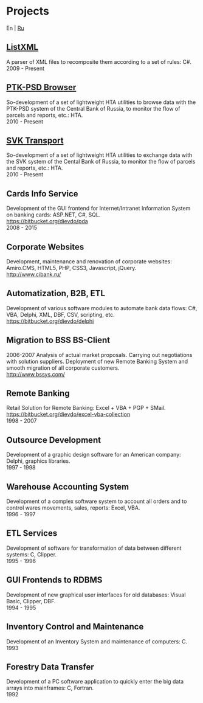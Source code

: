 ﻿Projects
========

En | [Ru](/ru/resume "Russian language (по-русски)")

[ListXML](http://diev.github.io/ListXML/)
-----
A parser of XML files to recomposite them according to a set of rules: C#.  
2009 - Present

[PTK-PSD Browser](http://diev.github.io/PTK-PSD-Browser/)
-----
So-development of a set of lightweight HTA utilities to browse data with the 
PTK-PSD system of the Central Bank of Russia, to monitor the flow of parcels 
and reports, etc.: HTA.  
2010 - Present

[SVK Transport](http://diev.github.io/SVK-Transport/)
-----
So-development of a set of lightweight HTA utilities to exchange data with 
the SVK system of the Cental Bank of Russia, to monitor the flow of parcels 
and reports, etc.: HTA.  
2010 - Present

Cards Info Service
-----
Development of the GUI frontend for Internet/Intranet Information System on 
banking cards: ASP.NET, C#, SQL.  
https://bitbucket.org/dievdo/pda  
2008 - 2015

Corporate Websites
-----
Development, maintenance and renovation of corporate websites: 
Amiro.CMS, HTML5, PHP, CSS3, Javascript, jQuery.  
http://www.cibank.ru/

Automatization, B2B, ETL
-----
Development of various software modules to automate bank data flows: 
C#, VBA, Delphi, XML, DBF, CSV, scripting, etc.  
https://bitbucket.org/dievdo/delphi

Migration to BSS BS-Client
-----
2006-2007
Analysis of actual market proposals. Carrying out negotiations with solution 
suppliers. Deployment of new Remote Banking System and smooth migration of 
all corporate customers.  
http://www.bssys.com/

Remote Banking
-----
Retail Solution for Remote Banking: Excel + VBA + PGP + SMail.  
https://bitbucket.org/dievdo/excel-vba-collection  
1998 - 2007

Outsource Development
-----
Development of a graphic design software for an American company: 
Delphi, graphics libraries.  
1997 - 1998

Warehouse Accounting System
-----
Development of a complex software system to account all orders and to control 
wares movements, sales, reports: Excel, VBA.  
1996 - 1997

ETL Services
-----
Development of software for transformation of data between different systems: 
C, Clipper.  
1995 - 1996

GUI Frontends to RDBMS
-----
Development of new graphical user interfaces for old databases: 
Visual Basic, Clipper, DBF.  
1994 - 1995

Inventory Control and Maintenance
-----
Development of an Inventory System and maintenance of computers: C.  
1993

Forestry Data Transfer
-----
Development of a PC software application to quickly enter the big data arrays 
into mainframes: C, Fortran.  
1992
